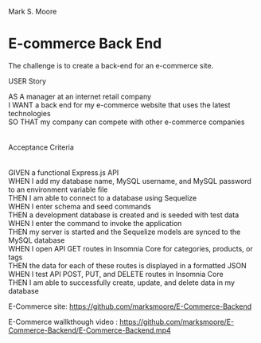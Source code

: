 Mark S. Moore

# E-commerce Back End

The challenge is to create a back-end for an e-commerce site.

USER Story

AS A manager at an internet retail company <br>
I WANT a back end for my e-commerce website that uses the latest technologies<br>
SO THAT my company can compete with other e-commerce companies<br>
<br>
<br>
Acceptance Criteria<br>
<br>
<br>
GIVEN a functional Express.js API<br>
WHEN I add my database name, MySQL username, and MySQL password to an environment variable file<br>
THEN I am able to connect to a database using Sequelize<br>
WHEN I enter schema and seed commands<br>
THEN a development database is created and is seeded with test data<br>
WHEN I enter the command to invoke the application<br>
THEN my server is started and the Sequelize models are synced to the MySQL database<br>
WHEN I open API GET routes in Insomnia Core for categories, products, or tags<br>
THEN the data for each of these routes is displayed in a formatted JSON<br>
WHEN I test API POST, PUT, and DELETE routes in Insomnia Core<br>
THEN I am able to successfully create, update, and delete data in my database<br>

E-Commerce site: https://github.com/marksmoore/E-Commerce-Backend

E-Commerce wallkthough video : https://github.com/marksmoore/E-Commerce-Backend/E-Commerce-Backend.mp4
